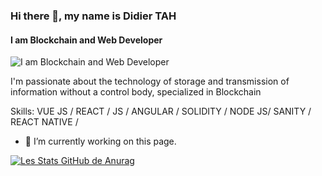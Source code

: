 
### Hi there 👋, my name is Didier TAH
#### I am Blockchain and Web Developer
![I am Blockchain and Web Developer](https://www.linkedin.com/in/bi-tah-didier-tah-580555b8/overlay/background-image/)

 I'm passionate about the technology of storage and transmission of information without a control body, specialized in Blockchain

Skills: VUE JS / REACT / JS / ANGULAR  / SOLIDITY /  NODE JS/ SANITY / REACT NATIVE / 

- 🔭 I’m currently working on this page. 

















[![Les Stats GitHub de Anurag](https://github-readme-stats.vercel.app/api?username=MrsRobbot)](https://github.com/anuraghazra/github-readme-stats)

